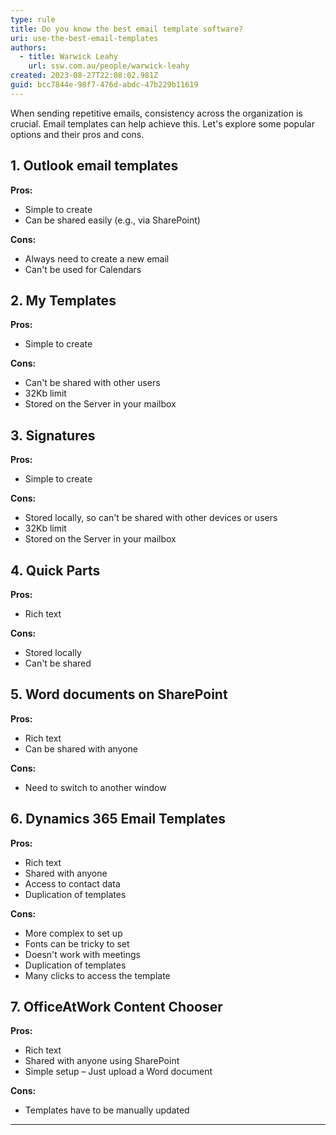 ```yaml
---
type: rule
title: Do you know the best email template software?
uri: use-the-best-email-templates
authors:
  - title: Warwick Leahy
    url: ssw.com.au/people/warwick-leahy
created: 2023-08-27T22:08:02.981Z
guid: bcc7844e-98f7-476d-abdc-47b229b11619
---
```




When sending repetitive emails, consistency across the organization is crucial. Email templates can help achieve this. Let's explore some popular options and their pros and cons.

<!--endintro-->



## 1. Outlook email templates

**Pros:**
- Simple to create
- Can be shared easily (e.g., via SharePoint)

**Cons:**
- Always need to create a new email
- Can't be used for Calendars

## 2. My Templates

**Pros:**
- Simple to create

**Cons:**
- Can't be shared with other users
- 32Kb limit
- Stored on the Server in your mailbox

## 3. Signatures

**Pros:**
- Simple to create

**Cons:**
- Stored locally, so can't be shared with other devices or users
- 32Kb limit
- Stored on the Server in your mailbox

## 4. Quick Parts

**Pros:**
- Rich text

**Cons:**
- Stored locally
- Can't be shared

## 5. Word documents on SharePoint

**Pros:**
- Rich text
- Can be shared with anyone

**Cons:**
- Need to switch to another window

## 6. Dynamics 365 Email Templates

**Pros:**
- Rich text
- Shared with anyone
- Access to contact data
- Duplication of templates

**Cons:**
- More complex to set up
- Fonts can be tricky to set
- Doesn't work with meetings
- Duplication of templates
- Many clicks to access the template

## 7. OfficeAtWork Content Chooser

**Pros:**
- Rich text
- Shared with anyone using SharePoint
- Simple setup – Just upload a Word document

**Cons:**
- Templates have to be manually updated

---